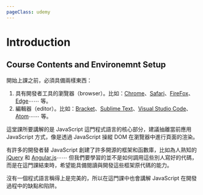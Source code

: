 ```yaml
---
pageClass: udemy
---
```


# Introduction

## Course Contents and Environemnt Setup

開始上課之前，必須具備兩樣東西：

1. 具有開發者工具的瀏覽器（browser）。比如：[Chrome](https://www.google.com/intl/en_us/chrome/)、[Safari](https://www.apple.com/safari/)、[FireFox](https://www.mozilla.org/en-US/firefox/new/)、[Edge](https://www.microsoft.com/en-us/edge)⋯⋯ 等。
2. 編輯器（editor）。比如：[Bracket](http://brackets.io/)、[Sublime Text](https://www.sublimetext.com/)、[Visual Studio Code](https://code.visualstudio.com/)、[Atom](https://atom.io/)⋯⋯ 等。

這堂課所要講解的是 JavaScript 這門程式語言的核心部分，建議抽離當前應用 JavaScript 方式，像是透過 JavaScript 操縱 DOM 在瀏覽器中進行頁面的渲染。

有許多的開發者替 JavaScript 創建了許多開源的框架和函數庫，比如為人熟知的 [jQuery](https://jquery.com/) 和 [Angular.js](https://angularjs.org/)⋯⋯ 但我們要學習的並不是如何調用這些別人寫好的代碼，而是在這門課結束時，希望能具備閱讀與開發這些框架原代碼的能力。

沒有一個程式語言稱得上是完美的，所以在這門課中也會講解 JavaScript 在開發過程中的缺點和陷阱。
